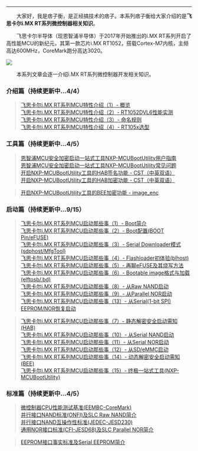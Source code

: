 ----
　　大家好，我是痞子衡，是正经搞技术的痞子。本系列痞子衡给大家介绍的是**飞思卡尔i.MX RT系列微控制器相关知识**。  

　　飞思卡尔半导体（现恩智浦半导体）于2017年开始推出的i.MX RT系列开启了高性能MCU的新纪元，其第一款芯片i.MX RT1052，搭载Cortex-M7内核，主频高达600MHz，CoreMark跑分高达3020。  

<img src="http://henjay724.com/image/cnblogs/i.MXRT_overview.PNG" style="zoom:100%" />

　　本系列文章会逐一介绍i.MX RT系列微控制器开发相关知识。  

### 介绍篇（持续更新中...4/4）
> [飞思卡尔i.MX RT系列MCU特性介绍（1）- 概览](http://www.cnblogs.com/henjay724/p/8556171.html)  
> [飞思卡尔i.MX RT系列MCU特性介绍（2）- RT1052DVL6性能实测](http://www.cnblogs.com/henjay724/p/8727199.html)  
> [飞思卡尔i.MX RT系列MCU特性介绍（3）- 命名规则](https://www.cnblogs.com/henjay724/p/9073569.html)  
> [飞思卡尔i.MX RT系列MCU特性介绍（4）- RT105x选型](https://www.cnblogs.com/henjay724/p/9073887.html)  

### 工具篇（持续更新中...4/5）
> [恩智浦MCU安全加密启动一站式工具NXP-MCUBootUtility用户指南](https://www.cnblogs.com/henjay724/p/10047071.html)  
> [恩智浦MCU安全加密启动一站式工具NXP-MCUBootUtility常见问题](https://www.cnblogs.com/henjay724/p/10159925.html)  
> [开启NXP-MCUBootUtility工具的HAB签名功能 - CST（中英双语）](https://www.cnblogs.com/henjay724/p/10189593.html)  
> [开启NXP-MCUBootUtility工具的HAB加密功能 - CST（中英双语）](https://www.cnblogs.com/henjay724/p/10219459.html)  

> [开启NXP-MCUBootUtility工具的BEE加密功能 - image_enc](https://www.cnblogs.com/henjay724/p/10189602.html)  

### 启动篇（持续更新中...9/15）
> [飞思卡尔i.MX RT系列MCU启动那些事（1）- Boot简介](http://www.cnblogs.com/henjay724/p/9031655.html)  
> [飞思卡尔i.MX RT系列MCU启动那些事（2）- Boot配置(BOOT Pin/eFUSE)](http://www.cnblogs.com/henjay724/p/9034563.html)  
> [飞思卡尔i.MX RT系列MCU启动那些事（3）- Serial Downloader模式(sdphost/MfgTool)](https://www.cnblogs.com/henjay724/p/9096222.html)  
> [飞思卡尔i.MX RT系列MCU启动那些事（4）- Flashloader初体验(blhost)](https://www.cnblogs.com/henjay724/p/9098577.html)  
> [飞思卡尔i.MX RT系列MCU启动那些事（5）- 再聊eFUSE及其烧写方法](https://www.cnblogs.com/henjay724/p/9108176.html)  
> [飞思卡尔i.MX RT系列MCU启动那些事（6）- Bootable image格式与加载(elftosb/.bd)](https://www.cnblogs.com/henjay724/p/9125869.html)  
> [飞思卡尔i.MX RT系列MCU启动那些事（8）- 从Raw NAND启动](https://www.cnblogs.com/henjay724/p/9173425.html)  
> [飞思卡尔i.MX RT系列MCU启动那些事（9）- 从Parallel NOR启动](https://www.cnblogs.com/henjay724/p/9188252.html)  
> [飞思卡尔i.MX RT系列MCU启动那些事（13）- 从Serial(1-bit SPI) EEPROM/NOR恢复启动](https://www.cnblogs.com/henjay724/p/9286385.html)  

> [飞思卡尔i.MX RT系列MCU启动那些事（7）- 静态解密安全启动需知(HAB)]()  
> [飞思卡尔i.MX RT系列MCU启动那些事（10）- 从Serial NAND启动]()  
> [飞思卡尔i.MX RT系列MCU启动那些事（11）- 从Serial NOR启动]()  
> [飞思卡尔i.MX RT系列MCU启动那些事（12）- 从SD/eMMC启动]()  
> [飞思卡尔i.MX RT系列MCU启动那些事（14）- 动态解密安全启动需知(BEE)]()  
> [飞思卡尔i.MX RT系列MCU启动那些事（15）- 终极一站式工具(NXP-MCUBootUtility)]()  

### 标准篇（持续更新中...4/5）
> [微控制器CPU性能测试基准(EEMBC-CoreMark)](https://www.cnblogs.com/henjay724/p/8729364.html)  
> [并行接口NAND标准(ONFI)及SLC Raw NAND简介](https://www.cnblogs.com/henjay724/p/9152535.html)  
> [并行接口NAND互操作性标准(JEDEC-JESD230)](https://www.cnblogs.com/henjay724/p/9221808.html)  
> [通用NOR接口标准(CFI-JESD68)及SLC Parallel NOR简介](https://www.cnblogs.com/henjay724/p/9251620.html)  

> [EEPROM接口事实标准及Serial EEPROM简介]()
